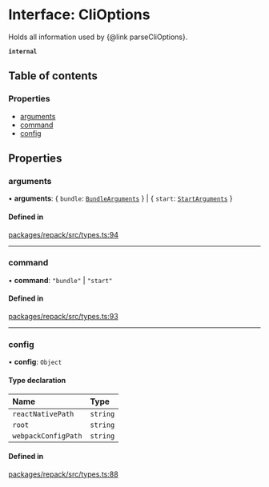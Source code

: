 # Interface: CliOptions

Holds all information used by {@link parseCliOptions}.

**`internal`**

## Table of contents

### Properties

- [arguments](CliOptions.md#arguments)
- [command](CliOptions.md#command)
- [config](CliOptions.md#config)

## Properties

### arguments

• **arguments**: { `bundle`: [`BundleArguments`](BundleArguments.md)  } \| { `start`: [`StartArguments`](StartArguments.md)  }

#### Defined in

[packages/repack/src/types.ts:94](https://github.com/callstack/repack/blob/9e6a11a/packages/repack/src/types.ts#L94)

___

### command

• **command**: ``"bundle"`` \| ``"start"``

#### Defined in

[packages/repack/src/types.ts:93](https://github.com/callstack/repack/blob/9e6a11a/packages/repack/src/types.ts#L93)

___

### config

• **config**: `Object`

#### Type declaration

| Name | Type |
| :------ | :------ |
| `reactNativePath` | `string` |
| `root` | `string` |
| `webpackConfigPath` | `string` |

#### Defined in

[packages/repack/src/types.ts:88](https://github.com/callstack/repack/blob/9e6a11a/packages/repack/src/types.ts#L88)
